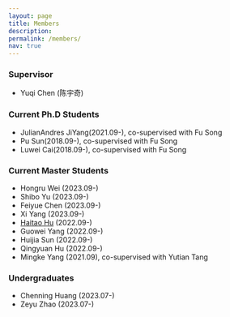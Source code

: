 ```yaml
---
layout: page
title: Members
description: 
permalink: /members/
nav: true
---
```

<!-- <img align="center" src="/images/allinone.jpg" alt="" > -->

### Supervisor

- Yuqi Chen (陈宇奇)

### Current Ph.D Students

* JulianAndres JiYang(2021.09-), co-supervised with Fu Song
* Pu Sun(2018.09-), co-supervised with Fu Song
* Luwei Cai(2018.09-), co-supervised with Fu Song

### Current Master Students

<!-- <!-- * [Haitao Hu](/pages/huht2022) (2022.09-)
* [Guowei Yang](/pages/yanggw2022) (2022.09-), co-supervised with Fu Song
* [Huijia Sun](/pages/sunhj2022) (2022.09-)
* [Qingyuan Hu](/pages/huqy2022) (2022.09-)
* [Xuenan Zhang](/pages/zhangxn2021) (2021.09-), co-supervised with Yutian Tang
* [Mingke Yang](/pages/yangmk2021) (2021.09), co-supervised with Yutian Tang -- -->

* Hongru Wei (2023.09-)
* Shibo Yu (2023.09-)
* Feiyue Chen (2023.09-)
* Xi Yang (2023.09-)
* [Haitao Hu](https://m4p1e.com/) (2022.09-)
* Guowei Yang (2022.09-)
* Huijia Sun (2022.09-)
* Qingyuan Hu (2022.09-)
* Mingke Yang (2021.09), co-supervised with Yutian Tang

### Undergraduates

* Chenning Huang (2023.07-)
* Zeyu Zhao (2023.07-)
